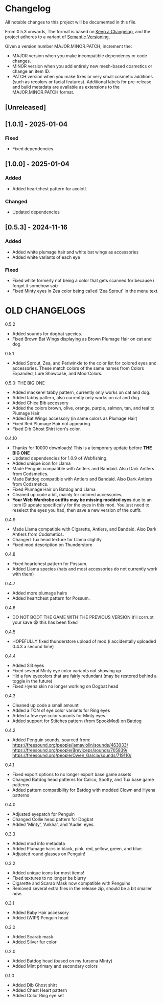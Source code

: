 # Changelog

All notable changes to this project will be documented in this file.

From 0.5.3 onwards, The format is based on [Keep a Changelog](https://keepachangelog.com/en/1.1.0/),
and the project adheres to a variant of [Semantic Versioning](https://semver.org/spec/v2.0.0.html). 

Given a version number MAJOR.MINOR.PATCH, increment the:

- MAJOR version when you make incompatible dependency or code changes.
- MINOR version when you add entirely new mesh-based cosmetics or change an item ID.
- PATCH version when you make fixes or very small cosmetic additions (such as recolors or facial features).
Additional labels for pre-release and build metadata are available as extensions to the MAJOR.MINOR.PATCH format.

## [Unreleased]

## [1.0.1] - 2025-01-04

### Fixed
- Fixed dependencies

## [1.0.0] - 2025-01-04

### Added
- Added heartchest pattern for axolotl.

### Changed
- Updated dependencies


## [0.5.3] - 2024-11-16

### Added
- Added white plumage hair and white bat wings as accessories
- Added white variants of each eye

### Fixed
- Fixed white formerly not being a color that gets scanned for because i forgot it somehow *sob*
- Fixed Minty eyes in Zea color being called 'Zea Sprout' in the menu text.

# OLD CHANGELOGS

0.5.2
- Added sounds for dogbat species.
- Fixed Brown Bat Wings displaying as Brown Plumage Hair on cat and dog.

0.5.1
- Added Sprout, Zea, and Periwinkle to the color list for colored eyes and accessories. These match colors of the same names from Colors Expanded, Lure Showcase, and MoorColors.

0.5.0: THE BIG ONE
- Added mackerel tabby pattern, currently only works on cat and dog.
- Added tabby pattern, also currently only works on cat and dog.
- Added Chica Bib accessory
- Added the colors brown, olive, orange, purple, salmon, tan, and teal to Plumage Hair
- Added Bat Wings accessory (in same colors as Plumage Hair)
- Fixed Red Plumage Hair not appearing.
- Fixed Dib Ghost Shirt icon's color.

0.4.10
- Thanks for 10000 downloads! This is a temporary update before **THE BIG ONE**
- Updated dependencies for 1.0.9 of Webfishing.
- Added unique icon for Llama
- Made Penguin compatible with Antlers and Bandaid. Also Dark Antlers from Codsmetics.
- Made Batdog compatible with Antlers and Bandaid. Also Dark Antlers from Codsmetics.
- Fixed Plumage Hair on Batdog and Llama
- Cleaned up code a bit, mainly for colored accessories. 
- **Your Web Wardrobe outfits may be missing modded eyes** due to an item ID update specifically for the eyes in this mod. You just need to reselect the eyes you had, then save a new version of the outfit.

0.4.9
- Made Llama compatible with Cigarette, Antlers, and Bandaid. Also Dark Antlers from Codsmetics.
- Changed Tux head texture for Llama slightly
- Fixed mod description on Thunderstore

0.4.8
- Fixed heartchest pattern for Possum.
- Added Llama species (hats and most accessories do not currently work with them)

0.4.7
- Added more plumage hairs
- Added heartchest pattern for Possum.

0.4.6
- DO NOT BOOT THE GAME WITH THE PREVIOUS VERSION it'll corrupt your save :sob: this has been fixed

0.4.5
- HOPEFULLY fixed thunderstore upload of mod (i accidentally uploaded 0.4.3 a second time)

0.4.4
- Added Slit eyes
- Fixed several Minty eye color variants not showing up
- Hid a few eyecolors that are fairly redundant (may be restored behind a toggle in the future)
- Fixed Hyena skin no longer working on Dogbat head

0.4.3
- Cleaned up code a small amount
- Added a TON of eye color variants for Ring eyes
- Added a few eye color variants for Minty eyes
- Added support for Stitches pattern (from SpookMod) on Batdog

0.4.2
- Added Penguin sounds, sourced from:
https://freesound.org/people/iamaviolin/sounds/463033/
https://freesound.org/people/Breviceps/sounds/705839/
https://freesound.org/people/Owen_Garcia/sounds/719110/

0.4.1
- Fixed export options to no longer export base game assets
- Changed Batdog head patterns for Calico, Spotty, and Tux base game patterns
- Added pattern compatibility for Batdog with modded Clown and Hyena patterns

0.4.0
- Adjusted eyepatch for Penguin
- Changed Collie head pattern for Dogbat
- Added 'Minty', 'Ankha', and 'Audie' eyes.

0.3.3
- Added mod info metadata
- Added Plumage hairs in black, pink, red, yellow, green, and blue.
- Adjusted round glasses on Penguin!

0.3.2
- Added unique icons for most items!
- Fixed textures to no longer be blurry
- Cigarette and Scarab Mask now compatible with Penguins
- Removed several extra files in the release zip, should be a bit smaller now.

0.3.1
- Added Baby Hair accessory
- Added (WIP!) Penguin head

0.3.0
- Added Scarab mask
- Added Silver fur color

0.2.0
- Added Batdog head (based on my fursona Minty)
- Added Mint primary and secondary colors

0.1.0
- Added Dib Ghost shirt
- Added Chest Heart pattern
- Added Color Ring eye set